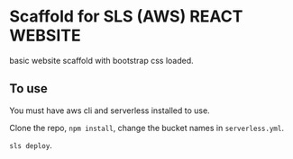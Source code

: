 # Scaffold for SLS (AWS) REACT WEBSITE

basic website scaffold with bootstrap css loaded.

## To use

You must have aws cli and serverless installed to use.

Clone the repo, `npm install`, change the bucket names in `serverless.yml`.

`sls deploy`.
